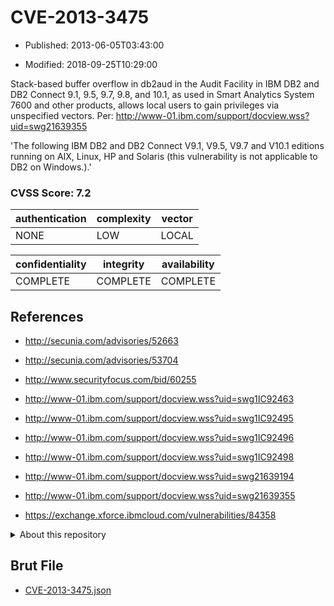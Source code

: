 # CVE-2013-3475

- Published: 2013-06-05T03:43:00

- Modified: 2018-09-25T10:29:00

Stack-based buffer overflow in db2aud in the Audit Facility in IBM DB2 and DB2 Connect 9.1, 9.5, 9.7, 9.8, and 10.1, as used in Smart Analytics System 7600 and other products, allows local users to gain privileges via unspecified vectors. Per: http://www-01.ibm.com/support/docview.wss?uid=swg21639355

'The following IBM DB2 and DB2 Connect V9.1, V9.5, V9.7 and V10.1 editions running on AIX, Linux, HP and Solaris (this vulnerability is not applicable to DB2 on Windows.).'

### CVSS Score: **7.2**

| authentication | complexity | vector |
| --- | --- | --- |
| NONE | LOW | LOCAL |

| confidentiality | integrity | availability |
| --- | --- | --- |
| COMPLETE | COMPLETE | COMPLETE |

## References

* http://secunia.com/advisories/52663

* http://secunia.com/advisories/53704

* http://www.securityfocus.com/bid/60255

* http://www-01.ibm.com/support/docview.wss?uid=swg1IC92463

* http://www-01.ibm.com/support/docview.wss?uid=swg1IC92495

* http://www-01.ibm.com/support/docview.wss?uid=swg1IC92496

* http://www-01.ibm.com/support/docview.wss?uid=swg1IC92498

* http://www-01.ibm.com/support/docview.wss?uid=swg21639194

* http://www-01.ibm.com/support/docview.wss?uid=swg21639355

* https://exchange.xforce.ibmcloud.com/vulnerabilities/84358

<details>
<summary>About this repository</summary> 

  This repository is part of the project [Live Hack CVE](https://github.com/Live-Hack-CVE). Main website can be found [www.live-hack.org](https://www.live-hack.org) 
  
  Made by [Sn0wAlice](https://github.com/Sn0wAlice) for the people that care about security and need to have a feed of the latest CVEs. Hope you enjoy it, don't forget to star the repo and follow me on [Twitter](https://twitter.com/Sn0wAlice) and [Github](https://github.com/Sn0wAlice). And that is my [personnal website](https://www.alice-snow.me/)

  - [Home Page](https://github.com/Live-Hack-CVE)
  - [Framework](https://github.com/Live-Hack-CVE/cve-framework)
  - [CVE database](https://github.com/Live-Hack-CVE/full_database)
  - [Changelog](https://github.com/Live-Hack-CVE/Changelog)
</details>

## Brut File

* [CVE-2013-3475.json](https://raw.githubusercontent.com/Live-Hack-CVE/full_database/main/cves/2013/CVE-2013-3475.json)

